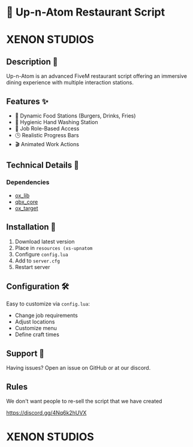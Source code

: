 # 🍔 Up-n-Atom Restaurant Script

# XENON STUDIOS

## Description 📝
Up-n-Atom is an advanced FiveM restaurant script offering an immersive dining experience with multiple interaction stations.

## Features ✨
- 🍔 Dynamic Food Stations (Burgers, Drinks, Fries)
- 🧼 Hygienic Hand Washing Station
- 👥 Job Role-Based Access
- 🕒 Realistic Progress Bars
- 🎬 Animated Work Actions

## Technical Details 🔧
### Dependencies
- [ox_lib](https://github.com/overextended/ox_lib)
- [qbx_core](https://github.com/Qbox-project/qbx_core)
- [ox_target](https://github.com/overextended/ox_target)

## Installation 🚀
1. Download latest version
2. Place in `resources (xs-upnatom`
3. Configure `config.lua`
4. Add to `server.cfg`
5. Restart server

## Configuration 🛠
Easy to customize via `config.lua`:
- Change job requirements
- Adjust locations
- Customize menu
- Define craft times

## Support 💬
Having issues? Open an issue on GitHub or at our discord. 

## Rules
We don't want people to re-sell the script that we have created

https://discord.gg/4Nq6k2hUVX

# XENON STUDIOS